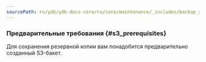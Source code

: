 ```yaml
---
sourcePath: ru/ydb/ydb-docs-core/ru/core/maintenance/_includes/backup_and_recovery/06_s3_2_prerequisites.md
---
```

### Предварительные требования {#s3_prerequisites}

Для сохранения резервной копии вам понадобится предварительно созданный S3-бакет.

